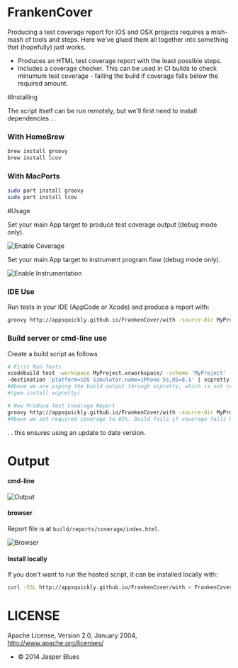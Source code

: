 # FrankenCover

Producing a test coverage report for iOS and OSX projects requires a mish-mash of tools and steps. Here we've glued them all together into something that (hopefully) just works. 

* Produces an HTML test coverage report with the least possible steps. 
* Includes a coverage checker. This can be used in CI builds to check minumum test coverage - failing the build if coverage falls below the required amount. 
 
#Installing

The script itself can be run remotely, but we'll first need to install dependencies .  .

### With HomeBrew

```sh
brew install groovy
brew install lcov
```

### With MacPorts

```sh
sudo port install groovy
sudo port install lcov
```

#Usage

Set your main App target to produce test coverage output (debug mode only). 

![Enable Coverage](http://appsquickly.github.io/FrankenCover/images/Coverage.png)

Set your main App target to instrument program flow (debug mode only). 

![Enable Instrumentation](http://appsquickly.github.io/FrankenCover/images/Instrument.png)

### IDE Use

Run tests in your IDE (AppCode or Xcode) and produce a report with: 

```sh
groovy http://appsquickly.github.io/FrankenCover/with -source-dir MyProject/Source
```

### Build server or cmd-line use

Create a build script as follows

```sh
# First Run Tests
xcodebuild test -workspace MyProject.xcworkspace/ -scheme 'MyProject' -configuration Debug \
-destination 'platform=iOS Simulator,name=iPhone 5s,OS=8.1' | xcpretty -c --report junit
#Above we are piping the build output through xcpretty, which is not required, but very nice. 
#(gem install xcpretty)

# Now Produce Test Coverage Report
groovy http://appsquickly.github.io/FrankenCover/with -source-dir MyProject/Source -required-coverage 85
#Above we set required coverage to 85%. Build fails if coverage falls below this value. 
```

. . this ensures using an update to date version. 

# Output

#### cmd-line

![Output](http://appsquickly.github.io/FrankenCover/images/output.png)

#### browser

Report file is at `build/reports/coverage/index.html`.

![Browser](http://appsquickly.github.io/FrankenCover/images/report.png)

#### Install locally

If you don't want to run the hosted script, it can be installed locally with:

```sh
curl -SSL http://appsquickly.github.io/FrankenCover/with > FrankenCover && chmod +x FrankenCover
```


# LICENSE

Apache License, Version 2.0, January 2004, http://www.apache.org/licenses/

* © 2014 Jasper Blues

